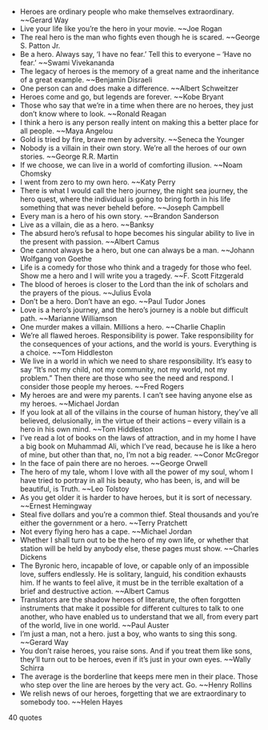  - Heroes are ordinary people who make themselves extraordinary. ~~Gerard Way
 - Live your life like you’re the hero in your movie. ~~Joe Rogan
 - The real hero is the man who fights even though he is scared. ~~George S. Patton Jr.
 - Be a hero. Always say, ‘I have no fear.’ Tell this to everyone – ‘Have no fear.’ ~~Swami Vivekananda
 - The legacy of heroes is the memory of a great name and the inheritance of a great example. ~~Benjamin Disraeli
 - One person can and does make a difference. ~~Albert Schweitzer
 - Heroes come and go, but legends are forever. ~~Kobe Bryant
 - Those who say that we’re in a time when there are no heroes, they just don’t know where to look. ~~Ronald Reagan
 - I think a hero is any person really intent on making this a better place for all people. ~~Maya Angelou
 - Gold is tried by fire, brave men by adversity. ~~Seneca the Younger
 - Nobody is a villain in their own story. We’re all the heroes of our own stories. ~~George R.R. Martin
 - If we choose, we can live in a world of comforting illusion. ~~Noam Chomsky
 - I went from zero to my own hero. ~~Katy Perry
 - There is what I would call the hero journey, the night sea journey, the hero quest, where the individual is going to bring forth in his life something that was never beheld before. ~~Joseph Campbell
 - Every man is a hero of his own story. ~~Brandon Sanderson
 - Live as a villain, die as a hero. ~~Banksy
 - The absurd hero’s refusal to hope becomes his singular ability to live in the present with passion. ~~Albert Camus
 - One cannot always be a hero, but one can always be a man. ~~Johann Wolfgang von Goethe
 - Life is a comedy for those who think and a tragedy for those who feel. Show me a hero and I will write you a tragedy. ~~F. Scott Fitzgerald
 - The blood of heroes is closer to the Lord than the ink of scholars and the prayers of the pious. ~~Julius Evola
 - Don’t be a hero. Don’t have an ego. ~~Paul Tudor Jones
 - Love is a hero’s journey, and the hero’s journey is a noble but difficult path. ~~Marianne Williamson
 - One murder makes a villain. Millions a hero. ~~Charlie Chaplin
 - We’re all flawed heroes. Responsibility is power. Take responsibility for the consequences of your actions, and the world is yours. Everything is a choice. ~~Tom Hiddleston
 - We live in a world in which we need to share responsibility. It’s easy to say “It’s not my child, not my community, not my world, not my problem.” Then there are those who see the need and respond. I consider those people my heroes. ~~Fred Rogers
 - My heroes are and were my parents. I can’t see having anyone else as my heroes. ~~Michael Jordan
 - If you look at all of the villains in the course of human history, they’ve all believed, delusionally, in the virtue of their actions – every villain is a hero in his own mind. ~~Tom Hiddleston
 - I’ve read a lot of books on the laws of attraction, and in my home I have a big book on Muhammad Ali, which I’ve read, because he is like a hero of mine, but other than that, no, I’m not a big reader. ~~Conor McGregor
 - In the face of pain there are no heroes. ~~George Orwell
 - The hero of my tale, whom I love with all the power of my soul, whom I have tried to portray in all his beauty, who has been, is, and will be beautiful, is Truth. ~~Leo Tolstoy
 - As you get older it is harder to have heroes, but it is sort of necessary. ~~Ernest Hemingway
 - Steal five dollars and you’re a common thief. Steal thousands and you’re either the government or a hero. ~~Terry Pratchett
 - Not every flying hero has a cape. ~~Michael Jordan
 - Whether I shall turn out to be the hero of my own life, or whether that station will be held by anybody else, these pages must show. ~~Charles Dickens
 - The Byronic hero, incapable of love, or capable only of an impossible love, suffers endlessly. He is solitary, languid, his condition exhausts him. If he wants to feel alive, it must be in the terrible exaltation of a brief and destructive action. ~~Albert Camus
 - Translators are the shadow heroes of literature, the often forgotten instruments that make it possible for different cultures to talk to one another, who have enabled us to understand that we all, from every part of the world, live in one world. ~~Paul Auster
 - I’m just a man, not a hero. just a boy, who wants to sing this song. ~~Gerard Way
 - You don’t raise heroes, you raise sons. And if you treat them like sons, they’ll turn out to be heroes, even if it’s just in your own eyes. ~~Wally Schirra
 - The average is the borderline that keeps mere men in their place. Those who step over the line are heroes by the very act. Go. ~~Henry Rollins
 - We relish news of our heroes, forgetting that we are extraordinary to somebody too. ~~Helen Hayes

40 quotes